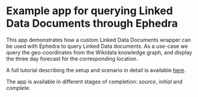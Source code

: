 # Example app for querying Linked Data Documents through Ephedra

This app demonstrates how a custom Linked Data Documents wrapper can be used with Ephedra to query Linked Data documents. As a use-case we query the geo-coordinates from the Wikidata knowledge graph, and display the three day forecast for the corresponding location.

A full tutorial describing the setup and scenario in detail is available [here](../tutorials/dblp/dblp.md).

The app is available in different stages of completion: _source_, _initial_ and _complete_.
